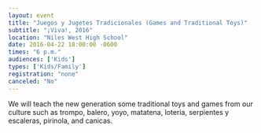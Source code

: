 ```yaml
---
layout: event
title: "Juegos y Jugetes Tradicionales (Games and Traditional Toys)"
subtitle: "¡Viva!, 2016"
location: "Niles West High School"
date: 2016-04-22 18:00:00 -0600
times: "6 p.m."
audiences: ['Kids']
types: ['Kids/Family']
registration: "none"
canceled: "No"
---
```

We will teach the new generation some traditional toys and games from our culture such as trompo, balero, yoyo, matatena, loteria, serpientes y escaleras, pirinola, and canicas.
